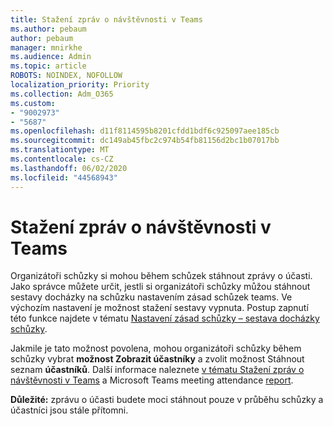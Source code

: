 ```yaml
---
title: Stažení zpráv o návštěvnosti v Teams
ms.author: pebaum
author: pebaum
manager: mnirkhe
ms.audience: Admin
ms.topic: article
ROBOTS: NOINDEX, NOFOLLOW
localization_priority: Priority
ms.collection: Adm_O365
ms.custom:
- "9002973"
- "5687"
ms.openlocfilehash: d11f8114595b8201cfdd1bdf6c925097aee185cb
ms.sourcegitcommit: dc149ab45fbc2c974b54fb81156d2bc1b07017bb
ms.translationtype: MT
ms.contentlocale: cs-CZ
ms.lasthandoff: 06/02/2020
ms.locfileid: "44568943"
---
```

# <a name="download-attendance-reports-in-teams"></a>Stažení zpráv o návštěvnosti v Teams

Organizátoři schůzky si mohou během schůzek stáhnout zprávy o účasti. Jako správce můžete určit, jestli si organizátoři schůzky můžou stáhnout sestavy docházky na schůzku nastavením zásad schůzek teams. Ve výchozím nastavení je možnost stažení sestavy vypnuta. Postup zapnutí této funkce najdete v tématu [Nastavení zásad schůzky – sestava docházky schůzky](https://docs.microsoft.com/microsoftteams/meeting-policies-in-teams#meeting-policy-settings---meeting-attendance-report).

Jakmile je tato možnost povolena, mohou organizátoři schůzky během schůzky vybrat **možnost Zobrazit účastníky** a zvolit možnost Stáhnout seznam **účastníků**. Další informace naleznete [v tématu Stažení zpráv o návštěvnosti v Teams](https://support.office.com/article/download-attendance-reports-in-teams-ae7cf170-530c-47d3-84c1-3aedac74d310) a Microsoft Teams meeting attendance [report](https://docs.microsoft.com/microsoftteams/teams-analytics-and-reports/meeting-attendance-report).

**Důležité:** zprávu o účasti budete moci stáhnout pouze v průběhu schůzky a účastníci jsou stále přítomni.